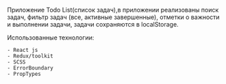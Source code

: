 Приложение Todo List(список задач),в приложении реализованы поиск задач, 
фильтр задач (все, активные завершенные), отметки о важности и выполнении задачи, 
задачи сохраняются в localStorage.  
    
Использованные технологии:

    - React js
    - Redux/toolkit
    - SCSS
    - ErrorBoundary
    - PropTypes
